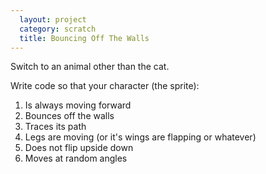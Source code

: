```yaml
---
  layout: project
  category: scratch
  title: Bouncing Off The Walls
---
```

Switch to an animal other than the cat.

Write code so that your character (the sprite):

1. Is always moving forward
2. Bounces off the walls
3. Traces its path
4. Legs are moving (or it's wings are flapping or whatever)
5. Does not flip upside down
6. Moves at random angles
